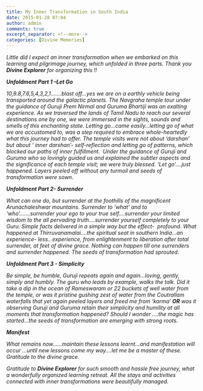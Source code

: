 ```yaml
---
title: My Inner Transformation in South India
date: 2015-01-28 07:04
author: admin
comments: true
excerpt_separator: <!--more-->
categories: [Divine Memories]
---
```

<p><i>Little did I expect an inner transformation when we embarked on this learning and pilgrimage journey,<!--more--> which unfolded in three parts. Thank you </i><b><i>Divine Explorer</i></b><i> for organizing this !!</i></p>
<p><b><i>Unfoldment Part 1 –Let Go</i></b></p>
<p><i>10,9.8,7.6,5,4,3,2,1.……blast off…yes we are on a earthly vehicle being transported around the galactic planets. The Navgraha temple tour under the guidance of Guruji Prem Nirmal and Guruma Bhartiji was an exalting experience. As we traversed the lands of Tamil Nadu to reach our several destinations one by one, we were immersed in the sights, sounds and smells of this enchanting state. Letting go…came easily…letting go of what we are accustomed to, was a step required to embrace whole-heartedly what this journey had to offer. The temple visits were not about ‘darshan’ but about ‘ inner darshan’- self-reflection and letting go of patterns, which blocked our paths of inner fulfillment.  Under the guidance of Guruji and Guruma who so lovingly guided us and explained the subtler aspects and the significance of each temple visit; we were truly blessed. ‘Let go’….just happened. Layers peeled off without any turmoil and seeds of transformation were sown.</i></p>
<p><b><i>Unfoldment Part 2- Surrender</i></b></p>
<p><i>What can one do, but surrender at the foothills of the magnificent Arunachaleshwar mountains. Surrender to ‘what’ and to ‘who’…….surrender your ego to your true self….surrender your limited wisdom to the all pervading truth….surrender yourself completely to your Guru. Simple facts delivered in a simple way but the effect-  profound. What happened at Thirruvanamalai….the spiritual seat in southern India…an experience- less.. experience, from enlightenment to liberation after total surrender, at feet of divine grace. Nothing can happen till one surrenders and surrender happened. The seeds of transformation had sprouted.</i></p>
<p><b><i>Unfoldment Part 3 - Simplicity</i></b></p>
<p><i>Be simple, be humble, Guruji repeats again and again…loving, gently, simply and humbly. The guru who leads by example, walks the talk. Did it take a dip in the ocean of Rameswaram or 22 buckets of well water from the temple, or was it pristine gushing zest of water from the Coutrallam waterfalls that yet again peeled layers and freed me from ‘karma’ </i><b><i>OR</i></b><i> was it observing Guruji and Guruma retain their simplicity and humility at all moments that transformation happened? Should I wonder ….the magic has started...the seeds of transformation are emerging with strong roots.</i></p>
<p><b><i>Manifest</i></b></p>
<p><i>What remains now…...maintain these lessons learnt…and manifestation will occur …until new lessons come my way….let me be a master of these. Gratitude to the divine grace. </i></p>
<p><i>Gratitude to </i><b><i>Divine Explorer</i></b><i> for such smooth and hassle free journey, what a wonderfully organized learning retreat. All the stays and activities connected with inner transformations were beautifully managed.</i></p>

